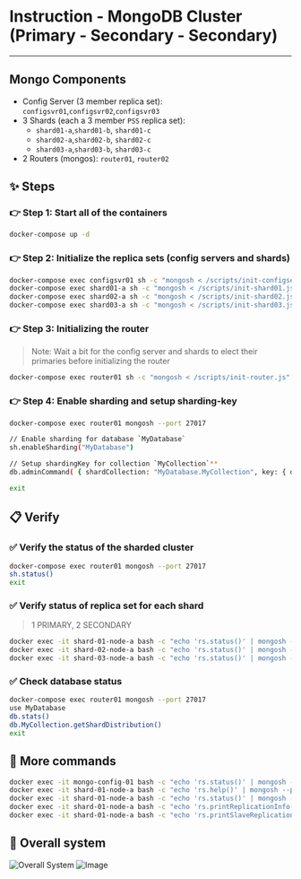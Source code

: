 Instruction - MongoDB Cluster (Primary - Secondary - Secondary)
=========================================

---
## Mongo Components

* Config Server (3 member replica set): `configsvr01`,`configsvr02`,`configsvr03`
* 3 Shards (each a 3 member `PSS` replica set):
	* `shard01-a`,`shard01-b`, `shard01-c`
	* `shard02-a`,`shard02-b`, `shard02-c`
	* `shard03-a`,`shard03-b`, `shard03-c`
* 2 Routers (mongos): `router01`, `router02`

## ✨ Steps

### 👉 Step 1: Start all of the containers

```bash
docker-compose up -d
```

### 👉 Step 2: Initialize the replica sets (config servers and shards)

```bash
docker-compose exec configsvr01 sh -c "mongosh < /scripts/init-configserver.js"
docker-compose exec shard01-a sh -c "mongosh < /scripts/init-shard01.js"
docker-compose exec shard02-a sh -c "mongosh < /scripts/init-shard02.js"
docker-compose exec shard03-a sh -c "mongosh < /scripts/init-shard03.js"
```

### 👉 Step 3: Initializing the router

>Note: Wait a bit for the config server and shards to elect their primaries before initializing the router

```bash
docker-compose exec router01 sh -c "mongosh < /scripts/init-router.js"
```

### 👉 Step 4: Enable sharding and setup sharding-key
```bash
docker-compose exec router01 mongosh --port 27017

// Enable sharding for database `MyDatabase`
sh.enableSharding("MyDatabase")

// Setup shardingKey for collection `MyCollection`**
db.adminCommand( { shardCollection: "MyDatabase.MyCollection", key: { oemNumber: "hashed", zipCode: 1, supplierId: 1 } } )

exit
```

## 📋 Verify

### ✅ Verify the status of the sharded cluster

```bash
docker-compose exec router01 mongosh --port 27017
sh.status()
exit
```

### ✅ Verify status of replica set for each shard
> 1 PRIMARY, 2 SECONDARY

```bash
docker exec -it shard-01-node-a bash -c "echo 'rs.status()' | mongosh --port 27017" 
docker exec -it shard-02-node-a bash -c "echo 'rs.status()' | mongosh --port 27017" 
docker exec -it shard-03-node-a bash -c "echo 'rs.status()' | mongosh --port 27017"
```

### ✅ Check database status
```bash
docker-compose exec router01 mongosh --port 27017
use MyDatabase
db.stats()
db.MyCollection.getShardDistribution()
exit
```

## 🔎 More commands

```bash
docker exec -it mongo-config-01 bash -c "echo 'rs.status()' | mongosh --port 27017"
docker exec -it shard-01-node-a bash -c "echo 'rs.help()' | mongosh --port 27017"
docker exec -it shard-01-node-a bash -c "echo 'rs.status()' | mongosh --port 27017" 
docker exec -it shard-01-node-a bash -c "echo 'rs.printReplicationInfo()' | mongosh --port 27017" 
docker exec -it shard-01-node-a bash -c "echo 'rs.printSlaveReplicationInfo()' | mongosh --port 27017"
```
## 🔎 Overall system

![Overall System](https://i.ibb.co/tBR7jCk/mongo-cluster-H-th-ng-overall-drawio.png)
![Image](https://image.ibb.co/g0SdPw/Screenshot_from_2018_01_05_11_14_40.png)
